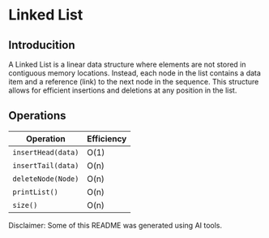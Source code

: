 # Linked List


## Introducition 

A Linked List is a linear data structure where elements are
not stored in contiguous memory locations. Instead, each node in the list
contains a data item and a reference (link) to the next node in the sequence.
This structure allows for efficient insertions and deletions at any position in
the list.

## Operations

| Operation | Efficiency |
|-----------|------------|
| `insertHead(data)` | O(1) |
| `insertTail(data)` | O(n) |
| `deleteNode(Node)` | O(n) |
| `printList()`      | O(n) |
| `size()`           | O(n) | 



Disclaimer: Some of this README was generated using AI tools.
